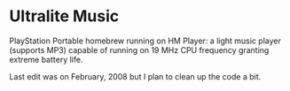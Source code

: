 # Ultralite Music
PlayStation Portable homebrew running on HM Player: a light music player (supports MP3) capable of running on 19 MHz CPU frequency granting extreme battery life.

Last edit was on February, 2008 but I plan to clean up the code a bit.
